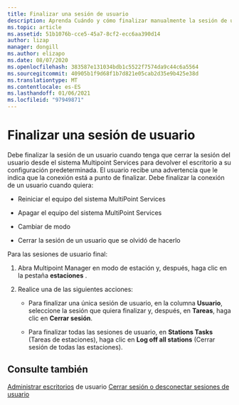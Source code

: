 ```yaml
---
title: Finalizar una sesión de usuario
description: Aprenda Cuándo y cómo finalizar manualmente la sesión de un usuario en Multipoint Services
ms.topic: article
ms.assetid: 51b1076b-cce5-45a7-8cf2-ecc6aa390d14
author: lizap
manager: dongill
ms.author: elizapo
ms.date: 08/07/2020
ms.openlocfilehash: 383587e131034bdb1c5522f7574da9c44c6a5564
ms.sourcegitcommit: 40905b1f9d68f1b7d821e05cab2d35e9b425e38d
ms.translationtype: MT
ms.contentlocale: es-ES
ms.lasthandoff: 01/06/2021
ms.locfileid: "97949871"
---
```

# <a name="end-a-user-session"></a>Finalizar una sesión de usuario
Debe finalizar la sesión de un usuario cuando tenga que cerrar la sesión del usuario desde el sistema Multipoint Services para devolver el escritorio a su configuración predeterminada. El usuario recibe una advertencia que le indica que la conexión está a punto de finalizar. Debe finalizar la conexión de un usuario cuando quiera:

-   Reiniciar el equipo del sistema MultiPoint Services

-   Apagar el equipo del sistema MultiPoint Services

-   Cambiar de modo

-   Cerrar la sesión de un usuario que se olvidó de hacerlo

Para las sesiones de usuario final:

1.  Abra Multipoint Manager en modo de estación y, después, haga clic en la pestaña **estaciones** .

2.  Realice una de las siguientes acciones:

    -   Para finalizar una única sesión de usuario, en la columna **Usuario**, seleccione la sesión que quiera finalizar y, después, en **Tareas**, haga clic en **Cerrar sesión**.

    -   Para finalizar todas las sesiones de usuario, en **Stations Tasks** (Tareas de estaciones), haga clic en **Log off all stations** (Cerrar sesión de todas las estaciones).

## <a name="see-also"></a>Consulte también
[Administrar escritorios](manage-user-desktops-using-multipoint-dashboard.md) 
 de usuario [Cerrar sesión o desconectar sesiones de usuario](Log-off-or-Disconnect-User-Sessions.md)